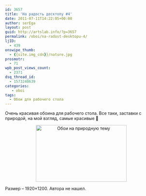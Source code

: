 ```yaml
---
id: 3657
title: 'На радость десктопу #4'
date: 2011-07-11T14:22:05+00:00
author: serEga
layout: post
guid: http://artslab.info/?p=3657
permalink: /oboi/na-radost-desktopu-4/
ljID:
  - 439
onswipe_thumb:
  - {{site.img_cdn}}/nature.jpg
prosmotr:
  - 71
wpb_post_views_count:
  - 2371
dsq_thread_id:
  - 1573240639
categories:
   - oboi
tags:
  - Обои для рабочего стола
---
```

Очень красивая обоина для рабочего стола. Все таки, заставки с природой, на мой взгляд, самые красивые 🙂

<center>
  <a href="{{site.img_cdn}}/nature.jpg"><img src="{{site.img_cdn}}/nature-300x187.jpg" alt="Обои на природную тему" title="nature" width="300" height="187" class="alignnone size-medium wp-image-3658" srcset="{{site.img_cdn}}/nature-300x187.jpg 300w, {{site.img_cdn}}/nature-1024x640.jpg 1024w" sizes="(max-width: 300px) 100vw, 300px" /></a>
</center>

Размер &#8211; 1920&#215;1200. Автора не нашел.